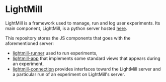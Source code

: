 # LightMill

LightMill is a framework used to manage, run and log user experiments.
Its main component, LightMill, is a python server hosted [here](https://github.com/QuentinRoy/LightMill).

This repository stores the JS components that goes with the aforementioned server:
- [lightmill-runner](./packages/lightmill-runner) used to run experiments,
- [lightmill-app](./packages/lightmill-app) that implements some standard views that appears during an experiment,
- [lightmill-connection](./packages/lightmill-connection) provides interfaces toward the LightMill server and a particular run of an experiment on LightMill's server.